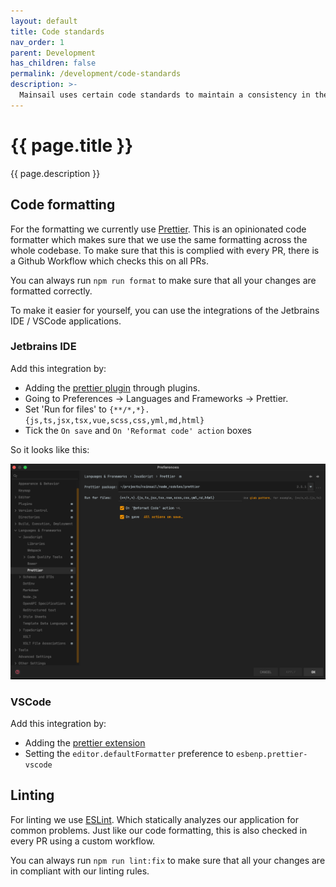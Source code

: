 ```yaml
---
layout: default
title: Code standards
nav_order: 1
parent: Development
has_children: false
permalink: /development/code-standards
description: >-
  Mainsail uses certain code standards to maintain a consistency in the code.
---
```


# {{ page.title }}
{{ page.description }}

## Code formatting

For the formatting we currently use [Prettier](https://prettier.io/). 
This is an opinionated code formatter which makes sure that we use the same formatting across the whole codebase. 
To make sure that this is complied with every PR, there is a Github Workflow which checks this on all PRs.

You can always run `npm run format` to make sure that all your changes are formatted correctly.

To make it easier for yourself, you can use the integrations of the Jetbrains IDE / VSCode applications.

### Jetbrains IDE

Add this integration by:
- Adding the [prettier plugin](https://plugins.jetbrains.com/plugin/10456-prettier) through plugins. 
- Going to Preferences -> Languages and Frameworks -> Prettier.
- Set 'Run for files' to `{**/*,*}.{js,ts,jsx,tsx,vue,scss,css,yml,md,html}`
- Tick the `On save` and `On 'Reformat code' action` boxes

So it looks like this:

![Jetbrains prettier config](../assets/img/prettier-config-jetbrains.png)

### VSCode

Add this integration by:
- Adding the [prettier extension](https://marketplace.visualstudio.com/items?itemName=esbenp.prettier-vscode)
- Setting the `editor.defaultFormatter` preference to `esbenp.prettier-vscode`

## Linting

For linting we use [ESLint](https://eslint.org/). Which statically analyzes our application for common problems. 
Just like our code formatting, this is also checked in every PR using a custom workflow.

You can always run `npm run lint:fix` to make sure that all your changes are in compliant with our linting rules.
